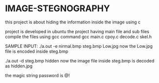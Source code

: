 # IMAGE-STEGNOGRAPHY
this project is about hiding the information inside the image using c 

project is developed in ubuntu
the project having main file and sub files 
compile the files using gcc command
gcc main.c cpoy.c decode.c skel.h

SAMPLE INPUT:
./a.out -e nirmal.bmp steg.bmp Low.jpg
now the Low.jpg file is encoded inside steg.bmp

./a.out -d steg.bmp hidden
now the image file inside steg.bmp is decoded as hidden.jpg

the magic string password is @!
